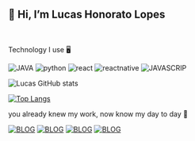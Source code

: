 ## 👋 Hi, I’m Lucas Honorato Lopes  ##

<br>

 Technology I use 🖥️

<div style="dispaly: inline_block"> 
<img aling="center" alt="JAVA" src="https://img.shields.io/badge/Java-ED8B00?style=for-the-badge&logo=java&logoColor=white"/>
<img aling="center" alt="python" src="https://img.shields.io/badge/Python-14354C?style=for-the-badge&logo=python&logoColor=white"/>
<img aling="center" alt="react" src="https://img.shields.io/badge/React-20232A?style=for-the-badge&logo=react&logoColor=61DAFB">
<img aling="center" alt="reactnative" src="https://img.shields.io/badge/React_Native-20232A?style=for-the-badge&logo=react&logoColor=61DAFB">
<img aling="center" alt="JAVASCRIP" src="https://img.shields.io/badge/JavaScript-F7DF1E?style=for-the-badge&logo=javascript&logoColor=black">
</div>


![Lucas GitHub stats](https://github-readme-stats.vercel.app/api?username=LUCASH-LOPES&show_icons=true&theme=slateorange)

[![Top Langs](https://github-readme-stats.vercel.app/api/top-langs/?username=LUCASH-LOPES&layout=demo)](https://github.com/anuraghazra/github-readme-stats)



 you already knew my work, now know my day to day 🫶
 

[![BLOG](https://img.shields.io/badge/LinkedIn-0077B5?style=for-the-badge&logo=linkedin&logoColor=white)](https://www.linkedin.com/in/lucas-honorato-lopes-997374215/)
[![BLOG](https://img.shields.io/badge/YouTube-FF0000?style=for-the-badge&logo=youtube&logoColor=white)](https://www.youtube.com/channel/UC1ZZpjnwYJPmeu4XhS8Nlag/videos)
[![BLOG](https://img.shields.io/badge/Instagram-E4405F?style=for-the-badge&logo=instagram&logoColor=white)](https://www.instagram.com/lucaslopes003/)
[![BLOG](https://img.shields.io/badge/TikTok-000000?style=for-the-badge&logo=tiktok&logoColor=white)](---7)



